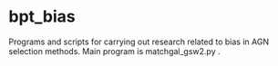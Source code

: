 # bpt_bias

Programs and scripts for carrying out research related to bias in AGN selection methods.
Main program is matchgal_gsw2.py .
